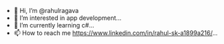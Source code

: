 - 👋 Hi, I’m @rahulragava
- 👀 I’m interested in app development...
- 🌱 I’m currently learning c#...
- 📫 How to reach me https://www.linkedin.com/in/rahul-sk-a1899a216/...


